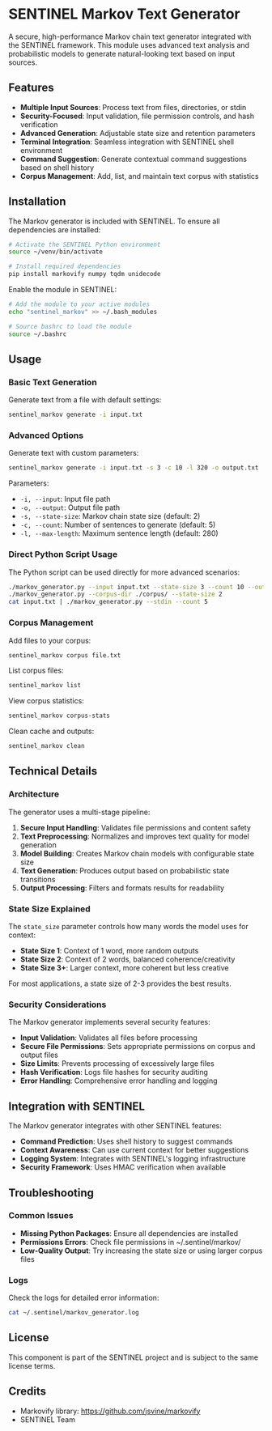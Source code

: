 # SENTINEL Markov Text Generator

A secure, high-performance Markov chain text generator integrated with the SENTINEL framework. This module uses advanced text analysis and probabilistic models to generate natural-looking text based on input sources.

## Features

- **Multiple Input Sources**: Process text from files, directories, or stdin
- **Security-Focused**: Input validation, file permission controls, and hash verification
- **Advanced Generation**: Adjustable state size and retention parameters
- **Terminal Integration**: Seamless integration with SENTINEL shell environment
- **Command Suggestion**: Generate contextual command suggestions based on shell history
- **Corpus Management**: Add, list, and maintain text corpus with statistics

## Installation

The Markov generator is included with SENTINEL. To ensure all dependencies are installed:

```bash
# Activate the SENTINEL Python environment
source ~/venv/bin/activate

# Install required dependencies
pip install markovify numpy tqdm unidecode
```

Enable the module in SENTINEL:

```bash
# Add the module to your active modules
echo "sentinel_markov" >> ~/.bash_modules

# Source bashrc to load the module
source ~/.bashrc
```

## Usage

### Basic Text Generation

Generate text from a file with default settings:
```bash
sentinel_markov generate -i input.txt
```

### Advanced Options

Generate text with custom parameters:
```bash
sentinel_markov generate -i input.txt -s 3 -c 10 -l 320 -o output.txt
```

Parameters:
- `-i, --input`: Input file path
- `-o, --output`: Output file path
- `-s, --state-size`: Markov chain state size (default: 2)
- `-c, --count`: Number of sentences to generate (default: 5)
- `-l, --max-length`: Maximum sentence length (default: 280)

### Direct Python Script Usage

The Python script can be used directly for more advanced scenarios:

```bash
./markov_generator.py --input input.txt --state-size 3 --count 10 --output output.txt
./markov_generator.py --corpus-dir ./corpus/ --state-size 2
cat input.txt | ./markov_generator.py --stdin --count 5
```

### Corpus Management

Add files to your corpus:
```bash
sentinel_markov corpus file.txt
```

List corpus files:
```bash
sentinel_markov list
```

View corpus statistics:
```bash
sentinel_markov corpus-stats
```

Clean cache and outputs:
```bash
sentinel_markov clean
```

## Technical Details

### Architecture

The generator uses a multi-stage pipeline:
1. **Secure Input Handling**: Validates file permissions and content safety
2. **Text Preprocessing**: Normalizes and improves text quality for model generation
3. **Model Building**: Creates Markov chain models with configurable state size
4. **Text Generation**: Produces output based on probabilistic state transitions
5. **Output Processing**: Filters and formats results for readability

### State Size Explained

The `state_size` parameter controls how many words the model uses for context:

- **State Size 1**: Context of 1 word, more random outputs
- **State Size 2**: Context of 2 words, balanced coherence/creativity
- **State Size 3+**: Larger context, more coherent but less creative

For most applications, a state size of 2-3 provides the best results.

### Security Considerations

The Markov generator implements several security features:

- **Input Validation**: Validates all files before processing
- **Secure File Permissions**: Sets appropriate permissions on corpus and output files
- **Size Limits**: Prevents processing of excessively large files
- **Hash Verification**: Logs file hashes for security auditing
- **Error Handling**: Comprehensive error handling and logging

## Integration with SENTINEL

The Markov generator integrates with other SENTINEL features:

- **Command Prediction**: Uses shell history to suggest commands
- **Context Awareness**: Can use current context for better suggestions
- **Logging System**: Integrates with SENTINEL's logging infrastructure
- **Security Framework**: Uses HMAC verification when available

## Troubleshooting

### Common Issues

- **Missing Python Packages**: Ensure all dependencies are installed
- **Permissions Errors**: Check file permissions in ~/.sentinel/markov/
- **Low-Quality Output**: Try increasing the state size or using larger corpus files

### Logs

Check the logs for detailed error information:
```bash
cat ~/.sentinel/markov_generator.log
```

## License

This component is part of the SENTINEL project and is subject to the same license terms.

## Credits

- Markovify library: https://github.com/jsvine/markovify
- SENTINEL Team 